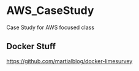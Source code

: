 # AWS_CaseStudy
Case Study for AWS focused class


## Docker Stuff
https://github.com/martialblog/docker-limesurvey
